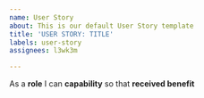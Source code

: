 ```yaml
---
name: User Story
about: This is our default User Story template
title: 'USER STORY: TITLE'
labels: user-story
assignees: l3wk3m

---
```


As a **role** I can **capability** so that **received benefit**
